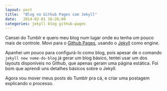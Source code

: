 ```yaml
---
layout: post
title:  "Blog no Github Pages com Jekyll"
date:   2014-02-01 16:26;00
categories: jekyll blog github-pages
---
```


Cansei do Tumblr e quero meu blog num lugar onde eu tenha um pouco mais de
controle. Movi para o [Github Pages](http://pages.github.com), usando o
[Jekyll](http://jekyllrb.com) como engine.

Apanhei um pouco para configurá-lo como blog, pois apesar de o comando
`jekyll new nome-do-blog` já gerar um blog básico, tentei usar um dos layouts
disponíveis no Github, que apenas geram uma página estática. Foi bom que aprendi
uns detalhes básicos sobre o Jekyll.

Agora vou mover meus posts do Tumblr pra cá, e criar uma postagem explicando o
processo.